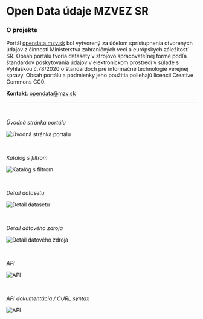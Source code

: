 # Open Data údaje MZVEZ SR
### O projekte

Portál [opendata.mzv.sk](opendata.mzv.sk) bol vytvorený za účelom sprístupnenia otvorených údajov
z činnosti Ministerstva zahraničných vecí a európskych záležitostí SR.
Obsah portálu tvoria datasety v strojovo spracovateľnej forme podľa štandardov poskytovania
údajov v elektronickom prostredí v súlade s Vyhláškou č.78/2020 o štandardoch pre informačné
technológie verejnej správy. Obsah portálu a podmienky jeho použitia poliehajú licencii
Creative Commons CC0.

**Kontakt**:
[opendata@mzv.sk](mailto:opendata@mzv.sk)

---
<br>

*Úvodná stránka portálu*

![Úvodná stránka portálu](./img/home_page.png)

<br>

*Katalóg s filtrom*

![Katalóg s filtrom](./img/kat_filter.png)


<br>

*Detail datasetu*

![Detail datasetu](./img/detail_dataset.png)

<br>

*Detail dátového zdroja*

![Detail dátového zdroja](./img/detail.png)

<br>

*API*

![API](./img/api_1.png)

<br>

*API dokumentácia / CURL syntax*

![API](./img/api_2.png)

